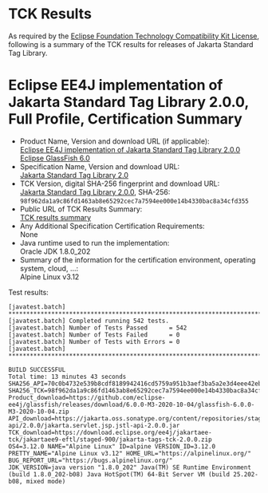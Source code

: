 TCK Results
===========

As required by the
[Eclipse Foundation Technology Compatibility Kit License](https://www.eclipse.org/legal/tck.php),
following is a summary of the TCK results for releases of Jakarta Standard Tag Library.

# Eclipse EE4J implementation of Jakarta Standard Tag Library 2.0.0, Full Profile, Certification Summary

- Product Name, Version and download URL (if applicable): <br/>
  [Eclipse EE4J implementation of Jakarta Standard Tag Library 2.0.0](https://github.com/eclipse-ee4j/jstl-api/releases/download/2.0.0-IMPL-RELEASE/jakarta.servlet.jsp.jstl-2.0.0.jar)
  [Eclipse GlassFish 6.0](https://github.com/eclipse-ee4j/glassfish/releases/download/6.0.0-M3-2020-10-04/glassfish-6.0.0-M3-2020-10-04.zip)
- Specification Name, Version and download URL: <br/>
  [Jakarta Standard Tag Library 2.0](https://jakarta.ee/specifications/tags/2.0/)
- TCK Version, digital SHA-256 fingerprint and download URL: <br/>
  [Jakarta Standard Tag Library 2.0.0](https://download.eclipse.org/ee4j/jakartaee-tck/jakartaee9-eftl/staged-900/jakarta-tags-tck-2.0.0.zip), SHA-256: `98f962da1a9c86fd1463ab8e65292cec7a7594ee000e14b4330bac8a34cfd355`
- Public URL of TCK Results Summary: <br/>
  [TCK results summary](TCK-Results.html)
- Any Additional Specification Certification Requirements: <br/>
  None
- Java runtime used to run the implementation: <br/>
  Oracle JDK 1.8.0_202
- Summary of the information for the certification environment, operating system, cloud, ...: <br/>
  Alpine Linux v3.12

Test results:

```
[javatest.batch] ********************************************************************************
[javatest.batch] Completed running 542 tests.
[javatest.batch] Number of Tests Passed      = 542
[javatest.batch] Number of Tests Failed      = 0
[javatest.batch] Number of Tests with Errors = 0
[javatest.batch] ********************************************************************************
```

```
BUILD SUCCESSFUL
Total time: 13 minutes 43 seconds
SHA256_API=70c0b4732e539b8cdf8189942416cd5759a951b3aef3ba5a2e3d4eee42ebb605
SHA256_TCK=98f962da1a9c86fd1463ab8e65292cec7a7594ee000e14b4330bac8a34cfd355
Product_download=https://github.com/eclipse-ee4j/glassfish/releases/download/6.0.0-M3-2020-10-04/glassfish-6.0.0-M3-2020-10-04.zip
API_download=https://jakarta.oss.sonatype.org/content/repositories/staging/jakarta/servlet/jsp/jstl/jakarta.servlet.jsp.jstl-api/2.0.0/jakarta.servlet.jsp.jstl-api-2.0.0.jar
TCK_download=https://download.eclipse.org/ee4j/jakartaee-tck/jakartaee9-eftl/staged-900/jakarta-tags-tck-2.0.0.zip
OS4=3.12.0 NAME="Alpine Linux" ID=alpine VERSION_ID=3.12.0 PRETTY_NAME="Alpine Linux v3.12" HOME_URL="https://alpinelinux.org/" BUG_REPORT_URL="https://bugs.alpinelinux.org/"
JDK_VERSION=java version "1.8.0_202" Java(TM) SE Runtime Environment (build 1.8.0_202-b08) Java HotSpot(TM) 64-Bit Server VM (build 25.202-b08, mixed mode)
```
